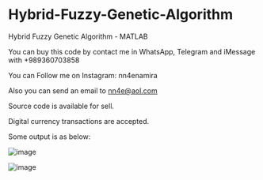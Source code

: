 # Hybrid-Fuzzy-Genetic-Algorithm
Hybrid Fuzzy Genetic Algorithm - MATLAB

You can buy this code by contact me in WhatsApp, Telegram and iMessage with +989360703858

You can Follow me on Instagram: nn4enamira

Also you can send an email to nn4e@aol.com

Source code is available for sell.

Digital currency transactions are accepted.

Some output is as below:

![image](https://github.com/user-attachments/assets/b584cd0d-a55b-4e5d-a81e-e5466f4933e9)

![image](https://github.com/user-attachments/assets/a738e489-e0a9-4da9-9417-146e3746a05f)


